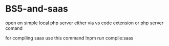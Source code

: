 # BS5-and-saas

open on simple local php server either via vs code extension or php server comand

for compiling saas use this command
!npm run compile:saas
